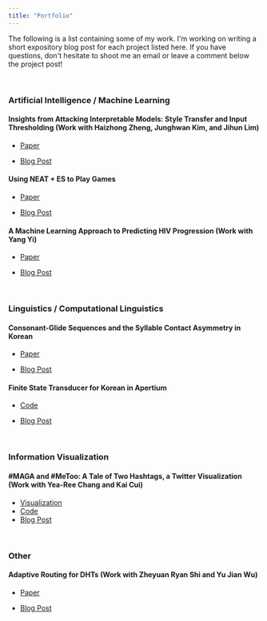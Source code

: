 ```yaml
---
title: "Portfolio"
---
```


The following is a list containing some of my work. 
I'm working on writing a short expository blog post for each project listed here.
If you have questions, don't hesitate to shoot me an email or leave a comment below the project post!

<!---
# TODO
* Make a post for each work explaining the project and its contribution.
* Make the code accessible.
-->

&nbsp;
### Artificial Intelligence / Machine Learning

#### Insights from Attacking Interpretable Models: Style Transfer and Input Thresholding (Work with Haizhong Zheng, Junghwan Kim, and Jihun Lim) 

- [Paper](https://mindojune.github.io/upload/eecs598_012_project.pdf)

- [Blog Post](https://mindojune.github.io/2019/08/05/01ADV.html)
&nbsp;
#### Using NEAT + ES to Play Games

- [Paper](https://mindojune.github.io/upload/cs81.pdf)

- [Blog Post](https://mindojune.github.io/2019/08/05/02NEAT+ES.html)
&nbsp;
#### A Machine Learning Approach to Predicting HIV Progression (Work with Yang Yi) 

- [Paper](https://mindojune.github.io/upload/cs68.pdf)

- [Blog Post](https://mindojune.github.io/2019/08/05/03ML_HIV.html)

&nbsp;


### Linguistics / Computational Linguistics

#### Consonant-Glide Sequences and the Syllable Contact Asymmetry in Korean

- [Paper](https://mindojune.github.io/upload/ling85.pdf)

- [Blog Post](https://mindojune.github.io/2019/08/05/04PHON.html)
&nbsp;
#### Finite State Transducer for Korean in Apertium

- [Code](https://gckor-transducer)

- [Blog Post](https://mindojune.github.io/2019/08/05/05FST.html)

&nbsp;

### Information Visualization

#### #MAGA and #MeToo: A Tale of Two Hashtags, a Twitter Visualization (Work with Yea-Ree Chang and Kai Cui)

- [Visualization](https://cyearee.github.io/twitter_visualization/index.html)
- [Code](https://gctwitter_visualization)
- [Blog Post](https://mindojune.github.io/2019/08/05/06VIZ.html)

&nbsp;
### Other

#### Adaptive Routing for DHTs (Work with Zheyuan Ryan Shi and Yu Jian Wu) 

- [Paper](https://mindojune.github.io/upload/cs87_project.pdf)

- [Blog Post](https://mindojune.github.io/2019/08/05/07DHT.html)
<!---
Should I include every work that's appropriate in length and quality, without considering its relevance?
-->
